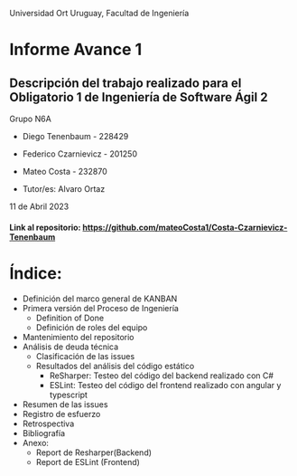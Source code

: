 Universidad Ort Uruguay, Facultad de Ingeniería

# Informe Avance 1


## Descripción del trabajo realizado para el Obligatorio 1 de Ingeniería de Software Ágil 2




Grupo N6A 

- Diego Tenenbaum - 228429

- Federico Czarnievicz - 201250 

- Mateo Costa - 232870

- Tutor/es: Alvaro Ortaz

11 de Abril 2023




#### Link al repositorio: https://github.com/mateoCosta1/Costa-Czarnievicz-Tenenbaum

# Índice:
- Definición del marco general de KANBAN
- Primera versión del Proceso de Ingeniería
    - Definition of Done
    - Definición de roles del equipo
- Mantenimiento del repositorio
- Análisis de deuda técnica    
    - Clasificación de las issues
    - Resultados del análisis del código estático
        - ReSharper: Testeo del código del backend realizado con C#
        - ESLint: Testeo del código del frontend realizado con angular y typescript
- Resumen de las issues
- Registro de esfuerzo
- Retrospectiva
- Bibliografía 
- Anexo:
    - Report de Resharper(Backend)
    - Report de ESLint (Frontend)